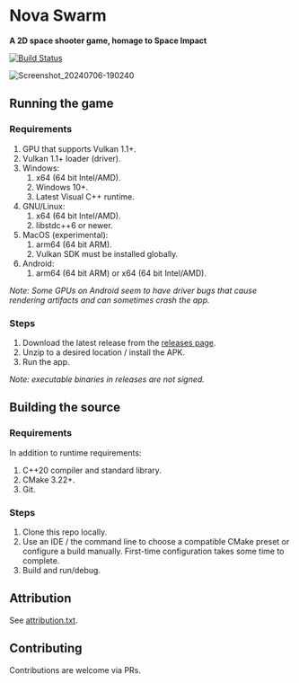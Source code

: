 # Nova Swarm

**A 2D space shooter game, homage to Space Impact**

[![Build Status](https://github.com/cpp-gamedev/spaced/actions/workflows/ci.yml/badge.svg)](https://github.com/cpp-gamedev/spaced/actions/workflows/ci.yml)

![Screenshot_20240706-190240](https://github.com/cpp-gamedev/spaced/assets/16272243/ca360512-43dc-4a18-a286-ed9d7f6f4171)

## Running the game

### Requirements

1. GPU that supports Vulkan 1.1+.
1. Vulkan 1.1+ loader (driver).
1. Windows:
    1. x64 (64 bit Intel/AMD).
    1. Windows 10+.
    1. Latest Visual C++ runtime.
1. GNU/Linux:
    1. x64 (64 bit Intel/AMD).
    1. libstdc++6 or newer.
1. MacOS (experimental):
    1. arm64 (64 bit ARM).
    1. Vulkan SDK must be installed globally.
1. Android:
    1. arm64 (64 bit ARM) or x64 (64 bit Intel/AMD).

*Note: Some GPUs on Android seem to have driver bugs that cause rendering artifacts and can sometimes crash the app.*

### Steps

1. Download the latest release from the [releases page](https://github.com/cpp-gamedev/spaced/releases).
2. Unzip to a desired location / install the APK.
3. Run the app.

*Note: executable binaries in releases are not signed.*

## Building the source

### Requirements

In addition to runtime requirements:

1. C++20 compiler and standard library.
1. CMake 3.22+.
1. Git.

### Steps

1. Clone this repo locally.
1. Use an IDE / the command line to choose a compatible CMake preset or configure a build manually. First-time configuration takes some time to complete.
1. Build and run/debug.

## Attribution

See [attribution.txt](attribution.txt).

## Contributing

Contributions are welcome via PRs.
